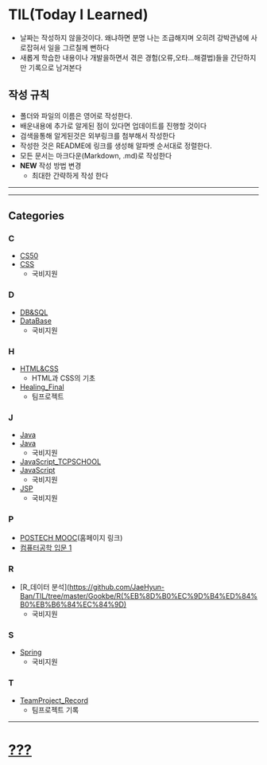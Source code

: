 # TIL(Today I Learned)

- 날짜는 작성하지 않을것이다. 왜냐하면 분명 나는 조급해지며 오히려 강박관념에 사로잡혀서 일을 그르칠께 뻔하다
- 새롭게 학습한 내용이나 개발을하면서 겪은 경험(오류,오타...해결법)들을 간단하지만 기록으로 남겨본다

## 작성 규칙

- 폴더와 파일의 이름은 영어로 작성한다.
- 배운내용에 추가로 알게된 점이 있다면 업데이트를 진행할 것이다
- 검색을통해 알게된것은 외부링크를 첨부해서 작성한다
- 작성한 것은 README에 링크를 생성해 알파벳 순서대로 정렬한다.
- 모든 문서는 마크다운(Markdown, .md)로 작성한다
- **NEW** 작성 방법 변경
  - 최대한 간략하게 작성 한다

---

---

## Categories

### C

- [CS50](<https://github.com/JaeHyun-Ban/TIL/tree/master/CS50(2019)>)
- [CSS](https://github.com/JaeHyun-Ban/TIL/tree/master/Gookbe/CSS)
  - 국비지원


### D

- [DB&SQL](https://github.com/JaeHyun-Ban/TIL/tree/master/DBSQL)
- [DataBase](https://github.com/JaeHyun-Ban/TIL/tree/master/Gookbe/database)
  - 국비지원



### H

- [HTML&CSS](https://github.com/JaeHyun-Ban/TIL/tree/master/HTML%26CSS)
  - HTML과 CSS의 기초
- [Healing_Final](https://github.com/JaeHyun-Ban/Healing_Final)
  - 팀프로젝트 


### J

- [Java](https://github.com/JaeHyun-Ban/TIL/tree/master/Java)
- [Java](https://github.com/JaeHyun-Ban/TIL/tree/master/Gookbe/java)
  - 국비지원
- [JavaScript_TCPSCHOOL](https://github.com/JaeHyun-Ban/TIL/tree/master/TCP_JavaScript)
- [JavaScript](https://github.com/JaeHyun-Ban/TIL/tree/master/Gookbe/JS(%EC%9E%90%EB%B0%94%EC%8A%A4%ED%81%AC%EB%A6%BD%ED%8A%B8))
  - 국비지원
- [JSP](https://github.com/JaeHyun-Ban/TIL/tree/master/Gookbe/JSP)
  - 국비지원




### P

- [POSTECH MOOC](https://postech.smartlearn.io/)(홈페이지 링크)
- [컴퓨터공학 입문 1](https://github.com/JaeHyun-Ban/TIL/tree/master/POSTECH%20MOOC/CS_basic1)



### R
- [R_데이터 분석](https://github.com/JaeHyun-Ban/TIL/tree/master/Gookbe/R(%EB%8D%B0%EC%9D%B4%ED%84%B0%EB%B6%84%EC%84%9D)
  - 국비지원



### S
- [Spring](https://github.com/JaeHyun-Ban/TIL/tree/master/Gookbe/Spring)
  - 국비지원

### T
- [TeamProject_Record](https://github.com/JaeHyun-Ban/TeamProject_Record)
  -  팀프로젝트 기록

---

# [???](https://github.com/JaeHyun-Ban/TIL/blob/master/RandomPlace.md)
